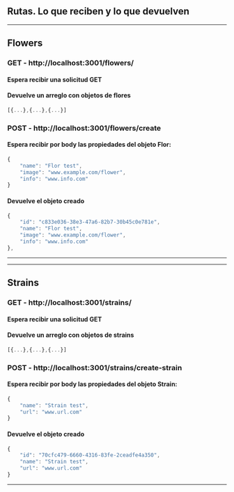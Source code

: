 ## Rutas. Lo que reciben y lo que devuelven

---

## Flowers

### GET - http://localhost:3001/flowers/

#### Espera recibir una solicitud GET

#### Devuelve un arreglo con objetos de flores

```javascript
[{...},{...},{...}]
```

### POST - http://localhost:3001/flowers/create

#### Espera recibir por body las propiedades del objeto Flor:

```javascript
{
    "name": "Flor test",
    "image": "www.example.com/flower",
    "info": "www.info.com"
}
```

#### Devuelve el objeto creado

```javascript
{
    "id": "c833e036-38e3-47a6-82b7-30b45c0e781e",
    "name": "Flor test",
    "image": "www.example.com/flower",
    "info": "www.info.com"
},
```

---

---

## Strains

### GET - http://localhost:3001/strains/

#### Espera recibir una solicitud GET

#### Devuelve un arreglo con objetos de strains

```javascript
[{...},{...},{...}]
```

### POST - http://localhost:3001/strains/create-strain

#### Espera recibir por body las propiedades del objeto Strain:

```javascript
{
    "name": "Strain test",
    "url": "www.url.com"
}
```

#### Devuelve el objeto creado

```javascript
{
    "id": "70cfc479-6660-4316-83fe-2ceadfe4a350",
    "name": "Strain test",
    "url": "www.url.com"
}
```

---

